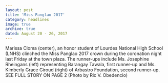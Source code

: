 ```yaml
---
layout: post
title: 'Miss Panglao 2017'
category: headlines
image: true
archive: true
dated: August 20 - 26, 2017
---
```


Marissa Cloma (center), an honor student of Lourdes National High School (LNHS) clinched the Miss Panglao 2017 crown during the coronation night last Friday at the town plaza. The runner-ups include Ms. Josephine Rheingans (left) representing Barangay Tawala, first runner-up and Ms. Kimberly Grace Giroud (right) of Arbastro Foundation, second runner-up. SEE FULL STORY ON PAGE 2 (Photo by Ric V. Obedencio)
 